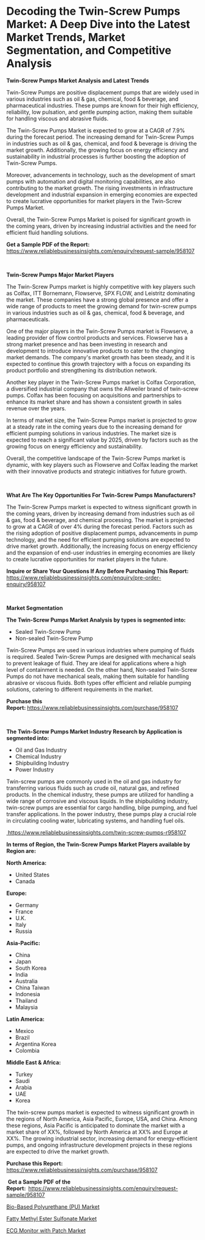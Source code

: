 <p><h1>Decoding the Twin-Screw Pumps Market: A Deep Dive into the Latest Market Trends, Market Segmentation, and Competitive Analysis</h1></p><p><strong>Twin-Screw Pumps Market Analysis and Latest Trends</strong></p>
<p><p>Twin-Screw Pumps are positive displacement pumps that are widely used in various industries such as oil & gas, chemical, food & beverage, and pharmaceutical industries. These pumps are known for their high efficiency, reliability, low pulsation, and gentle pumping action, making them suitable for handling viscous and abrasive fluids.</p><p>The Twin-Screw Pumps Market is expected to grow at a CAGR of 7.9% during the forecast period. The increasing demand for Twin-Screw Pumps in industries such as oil & gas, chemical, and food & beverage is driving the market growth. Additionally, the growing focus on energy efficiency and sustainability in industrial processes is further boosting the adoption of Twin-Screw Pumps.</p><p>Moreover, advancements in technology, such as the development of smart pumps with automation and digital monitoring capabilities, are also contributing to the market growth. The rising investments in infrastructure development and industrial expansion in emerging economies are expected to create lucrative opportunities for market players in the Twin-Screw Pumps Market.</p><p>Overall, the Twin-Screw Pumps Market is poised for significant growth in the coming years, driven by increasing industrial activities and the need for efficient fluid handling solutions.</p></p>
<p><strong>Get a Sample PDF of the Report:&nbsp;</strong> <a href="https://www.reliablebusinessinsights.com/enquiry/request-sample/958107">https://www.reliablebusinessinsights.com/enquiry/request-sample/958107</a></p>
<p>&nbsp;</p>
<p><strong>Twin-Screw Pumps Major Market Players</strong></p>
<p><p>The Twin-Screw Pumps market is highly competitive with key players such as Colfax, ITT Bornemann, Flowserve, SPX FLOW, and Leistritz dominating the market. These companies have a strong global presence and offer a wide range of products to meet the growing demand for twin-screw pumps in various industries such as oil & gas, chemical, food & beverage, and pharmaceuticals.</p><p>One of the major players in the Twin-Screw Pumps market is Flowserve, a leading provider of flow control products and services. Flowserve has a strong market presence and has been investing in research and development to introduce innovative products to cater to the changing market demands. The company's market growth has been steady, and it is expected to continue this growth trajectory with a focus on expanding its product portfolio and strengthening its distribution network.</p><p>Another key player in the Twin-Screw Pumps market is Colfax Corporation, a diversified industrial company that owns the Allweiler brand of twin-screw pumps. Colfax has been focusing on acquisitions and partnerships to enhance its market share and has shown a consistent growth in sales revenue over the years.</p><p>In terms of market size, the Twin-Screw Pumps market is projected to grow at a steady rate in the coming years due to the increasing demand for efficient pumping solutions in various industries. The market size is expected to reach a significant value by 2025, driven by factors such as the growing focus on energy efficiency and sustainability.</p><p>Overall, the competitive landscape of the Twin-Screw Pumps market is dynamic, with key players such as Flowserve and Colfax leading the market with their innovative products and strategic initiatives for future growth.</p></p>
<p>&nbsp;</p>
<p><strong>What Are The Key Opportunities For Twin-Screw Pumps Manufacturers?</strong></p>
<p><p>The Twin-Screw Pumps market is expected to witness significant growth in the coming years, driven by increasing demand from industries such as oil & gas, food & beverage, and chemical processing. The market is projected to grow at a CAGR of over 4% during the forecast period. Factors such as the rising adoption of positive displacement pumps, advancements in pump technology, and the need for efficient pumping solutions are expected to drive market growth. Additionally, the increasing focus on energy efficiency and the expansion of end-user industries in emerging economies are likely to create lucrative opportunities for market players in the future.</p></p>
<p><strong>Inquire or Share Your Questions If Any Before Purchasing This Report:</strong> <a href="https://www.reliablebusinessinsights.com/enquiry/pre-order-enquiry/958107">https://www.reliablebusinessinsights.com/enquiry/pre-order-enquiry/958107</a></p>
<p>&nbsp;</p>
<p><strong>Market Segmentation</strong></p>
<p><strong>The Twin-Screw Pumps Market Analysis by types is segmented into:</strong></p>
<p><ul><li>Sealed Twin-Screw Pump</li><li>Non-sealed Twin-Screw Pump</li></ul></p>
<p><p>Twin-Screw Pumps are used in various industries where pumping of fluids is required. Sealed Twin-Screw Pumps are designed with mechanical seals to prevent leakage of fluid. They are ideal for applications where a high level of containment is needed. On the other hand, Non-sealed Twin-Screw Pumps do not have mechanical seals, making them suitable for handling abrasive or viscous fluids. Both types offer efficient and reliable pumping solutions, catering to different requirements in the market.</p></p>
<p><strong>Purchase this Report:&nbsp;</strong><a href="https://www.reliablebusinessinsights.com/purchase/958107">https://www.reliablebusinessinsights.com/purchase/958107</a></p>
<p>&nbsp;</p>
<p><strong>The Twin-Screw Pumps Market Industry Research by Application is segmented into:</strong></p>
<p><ul><li>Oil and Gas Industry</li><li>Chemical Industry</li><li>Shipbuilding Industry</li><li>Power Industry</li></ul></p>
<p><p>Twin-screw pumps are commonly used in the oil and gas industry for transferring various fluids such as crude oil, natural gas, and refined products. In the chemical industry, these pumps are utilized for handling a wide range of corrosive and viscous liquids. In the shipbuilding industry, twin-screw pumps are essential for cargo handling, bilge pumping, and fuel transfer applications. In the power industry, these pumps play a crucial role in circulating cooling water, lubricating systems, and handling fuel oils.</p></p>
<p><a href="https://www.reliablebusinessinsights.com/twin-screw-pumps-r958107">&nbsp;https://www.reliablebusinessinsights.com/twin-screw-pumps-r958107</a></p>
<p><strong>In terms of Region, the Twin-Screw Pumps Market Players available by Region are:</strong></p>
<p>
    <p> <strong> North America: </strong>
        <ul>
            <li>United States</li>
            <li>Canada</li>
        </ul>
        </p> 
    <p> <strong> Europe: </strong>
        <ul>
            <li>Germany</li>
            <li>France</li>
            <li>U.K.</li>
            <li>Italy</li>
            <li>Russia</li>
        </ul>
        </p> 
    <p> <strong> Asia-Pacific: </strong>
        <ul>
            <li>China</li>
            <li>Japan</li>
            <li>South Korea</li>
            <li>India</li>
            <li>Australia</li>
            <li>China Taiwan</li>
            <li>Indonesia</li>
            <li>Thailand</li>
            <li>Malaysia</li>
        </ul>
        </p> 
    <p> <strong> Latin America: </strong>
        <ul>
            <li>Mexico</li>
            <li>Brazil</li>
            <li>Argentina Korea</li>
            <li>Colombia</li>
        </ul>
        </p> 
    <p> <strong> Middle East & Africa: </strong>
        <ul>
            <li>Turkey</li>
            <li>Saudi</li>
            <li>Arabia</li>
            <li>UAE</li>
            <li>Korea</li>
        </ul>
    </p>
    </p>
<p><p>The twin-screw pumps market is expected to witness significant growth in the regions of North America, Asia Pacific, Europe, USA, and China. Among these regions, Asia Pacific is anticipated to dominate the market with a market share of XX%, followed by North America at XX% and Europe at XX%. The growing industrial sector, increasing demand for energy-efficient pumps, and ongoing infrastructure development projects in these regions are expected to drive the market growth.</p></p>
<p><strong>Purchase this Report: </strong><a href="https://www.reliablebusinessinsights.com/purchase/958107">https://www.reliablebusinessinsights.com/purchase/958107</a></p>
<p>&nbsp;<strong>Get a Sample PDF of the Report:&nbsp;&nbsp;</strong><a href="https://www.reliablebusinessinsights.com/enquiry/request-sample/958107">https://www.reliablebusinessinsights.com/enquiry/request-sample/958107</a></p>
<p><strong></strong></p>
<p><p><a href="https://github.com/angelajermaine/Market-Research-Report-List-5/blob/main/bio-based-polyurethane-pu-market.md">Bio-Based Polyurethane (PU) Market</a></p><p><a href="https://issuu.com/reportprime-2/docs/fatty-methyl-ester-sulfonate-market_126b80661c0d1c">Fatty Methyl Ester Sulfonate Market</a></p><p><a href="https://github.com/hrhzhypq19/Market-Research-Report-List-1/blob/main/ecg-monitor-with-patch-market.md">ECG Monitor with Patch Market</a></p></p>
